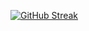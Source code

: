 [![GitHub Streak](https://streak-stats.demolab.com/?user=mohamed-laghbar)](https://git.io/streak-stats)
